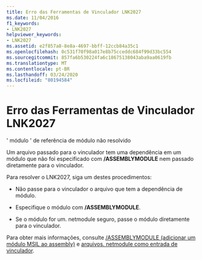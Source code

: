 ```yaml
---
title: Erro das Ferramentas de Vinculador LNK2027
ms.date: 11/04/2016
f1_keywords:
- LNK2027
helpviewer_keywords:
- LNK2027
ms.assetid: e2f857a8-8e8a-4697-bbff-12ccb84a35c1
ms.openlocfilehash: 0c531f70f98a017e8b75cceddc684f99d33bc554
ms.sourcegitcommit: 857fa6b530224fa6c18675138043aba9aa0619fb
ms.translationtype: MT
ms.contentlocale: pt-BR
ms.lasthandoff: 03/24/2020
ms.locfileid: "80194584"
---
```

# <a name="linker-tools-error-lnk2027"></a>Erro das Ferramentas de Vinculador LNK2027

' módulo ' de referência de módulo não resolvido

Um arquivo passado para o vinculador tem uma dependência em um módulo que não foi especificado com **/ASSEMBLYMODULE** nem passado diretamente para o vinculador.

Para resolver o LNK2027, siga um destes procedimentos:

- Não passe para o vinculador o arquivo que tem a dependência de módulo.

- Especifique o módulo com **/ASSEMBLYMODULE**.

- Se o módulo for um. netmodule seguro, passe o módulo diretamente para o vinculador.

Para obter mais informações, consulte [/ASSEMBLYMODULE (adicionar um módulo MSIL ao assembly)](../../build/reference/assemblymodule-add-a-msil-module-to-the-assembly.md) e [arquivos. netmodule como entrada de vinculador](../../build/reference/netmodule-files-as-linker-input.md).
